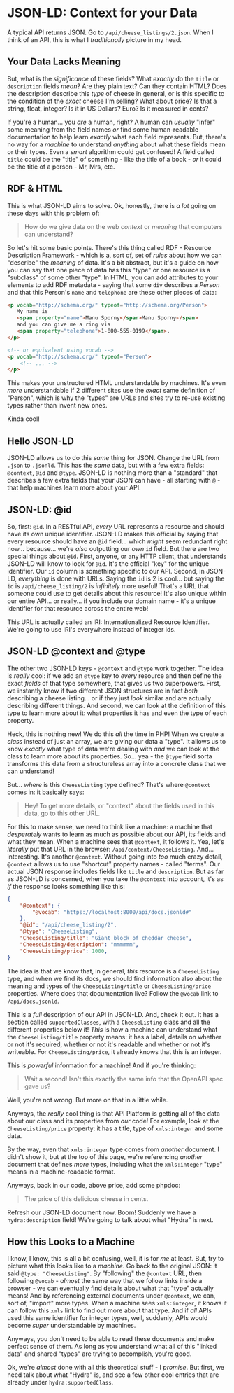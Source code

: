 # JSON-LD: Context for your Data

A typical API returns JSON. Go to `/api/cheese_listings/2.json`. When I think
of an API, this is what I *traditionally* picture in my head.

## Your Data Lacks Meaning

But, what is the *significance* of these fields? What *exactly* do the `title`
or `description` fields *mean*? Are they plain text? Can they contain HTML? Does
the description describe this *type* of cheese in general, or is this specific
to the condition of the *exact* cheese I'm selling? What about price? Is that a
string, float, integer? Is it in US Dollars? Euro? Is it measured in cents?

If you're a human... you *are* a human, right? A human can *usually* "infer"
some meaning from the field names *or* find some human-readable documentation
to help learn *exactly* what each field represents. But, there's no way for a *machine*
to understand *anything* about what these fields mean or their types. Even a *smart*
algorithm could get confused! A field called `title` could be the "title" of
something - like the title of a book - *or* it could be the title of a person -
Mr, Mrs, etc.

## RDF & HTML

This is what JSON-LD aims to solve. Ok, honestly, there is *a lot* going on these
days with this problem of:

> How do we give data on the web *context* or *meaning* that computers can understand?

So let's hit some basic points. There's this thing called RDF - Resource Description
Framework - which is a, sort of, set of *rules* about how we can "describe"
the *meaning* of data. It's a bit abstract, but it's a guide on how you can say
that one piece of data has this "type" or one resource is a "subclass" of some
other "type". In HTML, you can add attributes to your elements to add RDF
metadata - saying that some `div` describes a *Person* and that this
Person's `name` and `telephone` are these other pieces of data:

```html
<p vocab="http://schema.org/" typeof="http://schema.org/Person">
   My name is
   <span property="name">Manu Sporny</span>Manu Sporny</span>
   and you can give me a ring via
   <span property="telephone">1-800-555-0199</span>.
</p>

<!-- or equivalent using vocab -->
<p vocab="http://schema.org/" typeof="Person">
    <!-- ... -->
</p>
```

This makes your unstructured HTML understandable by machines. It's even
*more* understandable if 2 different sites use the *exact* same definition
of "Person", which is why the "types" are URLs and sites try to re-use existing
types rather than invent new ones.

Kinda cool!

## Hello JSON-LD

JSON-LD allows us to do this *same* thing for JSON. Change the URL from `.json`
to `.jsonld`. This has the *same* data, but with a few extra fields:
`@context`, `@id` and `@type`. JSON-LD is nothing more than a "standard" that
describes a few extra fields that your JSON can have - all starting with `@` - that
help machines learn more about your API.

## JSON-LD: @id

So, first: `@id`. In a RESTful API, *every* URL represents a resource and should
have its own unique identifier. JSON-LD makes this official by saying that every
resource should have an `@id` field... which *might* seem redundant right now...
because... we're *also* outputting our *own* `id` field. But there are two special
things about `@id`. First, anyone, or any HTTP client, that understands JSON-LD
will know to look for `@id`. It's the official "key" for the unique identifier.
Our `id` column is something specific to our API. Second, in JSON-LD, *everything*
is done with URLs. Saying the `id` is 2 is cool... but saying the `id` is
`/api/cheese_listing/2` is *infinitely* more useful! That's a URL that someone
could use to get details about this resource! It's also unique within our entire
API... or really... if you include our domain name - it's a unique identifier for
that resource across the entire web!

This URL is actually called an IRI: Internationalized Resource Identifier. We're
going to use IRI's everywhere instead of integer ids.

## JSON-LD @context and @type

The other two JSON-LD keys - `@context` and `@type` work together. The idea is
*really* cool: if we add an `@type` key to *every* resource and then define the
exact *fields* of that type somewhere, that gives us two superpowers. First, we
instantly know if two different JSON structures are in fact *both* describing
a cheese listing... or if they just *look* similar and are actually describing
different things. And second, we can look at the definition of this type to learn
more about it: what properties it has and even the type of each property.

Heck, this is nothing new! We do this *all* the time in PHP! When we create a *class*
instead of just an array, we are giving our data a "type". It allows us to know
*exactly* what type of data we're dealing with *and* we can look at the class to
learn more about its properties. So... yea - the `@type` field sorta transforms
this data from a structureless array into a concrete class that we can understand!

But... *where* is this `CheeseListing` type defined? That's where `@context`
comes in: it basically says:

> Hey! To get more details, or "context" about the fields used in this data, go
> to this other URL.

For this to make sense, we need to think like a machine: a machine that *desperately*
wants to learn as much as possible about our API, its fields and what they mean.
When a machine sees that `@context`, it follows it. Yea, let's *literally* put that
URL in the browser: `/api/context/CheeseListing`. And... interesting. It's another
`@context`. Without going into *too* much crazy detail, `@context` allows us to
use "shortcut" property names - called "terms". Our actual JSON response includes
fields like `title` and `description`. But as far as JSON-LD is concerned, when
you take the `@context` into account, it's as *if* the response looks something
like this:

```json
{
    "@context": {
        "@vocab": "https://localhost:8000/api/docs.jsonld#"
    },
    "@id": "/api/cheese_listing/2",
    "@type": "CheeseListing",
    "CheeseListing/title": "Giant block of cheddar cheese",
    "CheeseListing/description": "mmmmmm",
    "CheeseListing/price": 1000,
}
```

The idea is that we know that, in general, *this* resource is a `CheeseListing`
type, and when we find its docs, we should find information also about the meaning
and types of the `CheeseListing/title` or `CheeseListing/price` properties. Where
does that documentation live? Follow the `@vocab` link to `/api/docs.jsonld`.

This is a *full* description of our API in JSON-LD. And, check it out. It has
a section called `supportedClasses`, with a `CheeseListing` class and all the
different properties below it! *This* is how a machine can understand what the
`CheeseListing/title` property means: it has a label, details on whether or not
it's required, whether or not it's readable and whether or not it's writeable.
For `CheeseListing/price`, it already knows that this is an integer.

This is *powerful* information for a machine! And if you're thinking:

> Wait a second! Isn't this exactly the same info that the OpenAPI spec gave us?

Well, you're not wrong. But more on that in a little while.

Anyways, the *really* cool thing is that API Platform is getting all of the data
about our class and its properties from *our* code! For example, look at the
`CheeseListing/price` property: it has a title, type of `xmls:integer`
and some data.

By the way, even that `xmls:integer` type comes from *another* document. I didn't
show it, but at the top of this page, we're referencing *another* document
that defines *more* types, including what the `xmls:integer` "type" means in a
machine-readable format.

Anyways, back in our code, above price, add some phpdoc:

> The price of this delicious cheese in cents.

Refresh our JSON-LD document now. Boom! Suddenly we have a `hydra:description`
field! We're going to talk about what "Hydra" is next.

## How this Looks to a Machine

I know, I know, this is all a bit confusing, well, it is for *me* at least. But,
try to picture what this looks like to a *machine*. Go back to the original JSON:
it said `@type: "CheeseListing"`. By "following" the `@context` URL, then following
`@vocab` - *almost* the same way that we follow links inside a browser - we can
eventually find details about what that "type" actually means! And by
referencing external documents under `@context`, we can, sort of, "import" more
types. When a machine sees `xmls:integer`, it knows it can follow this `xmls`
link to find out more about that type. And if *all* APIs used this same identifier
for integer types, well, suddenly, APIs would become *super* understandable
by machines.

Anyways, you don't need to be able to read these documents and make perfect sense
of them. As long as you understand what all of this "linked data" and shared
"types" are trying to accomplish, you're good.

Ok, we're *almost* done with all this theoretical stuff - I *promise*. But first,
we need talk about what "Hydra" is, and see a few other cool entries
that are already under `hydra:supportedClass`.

